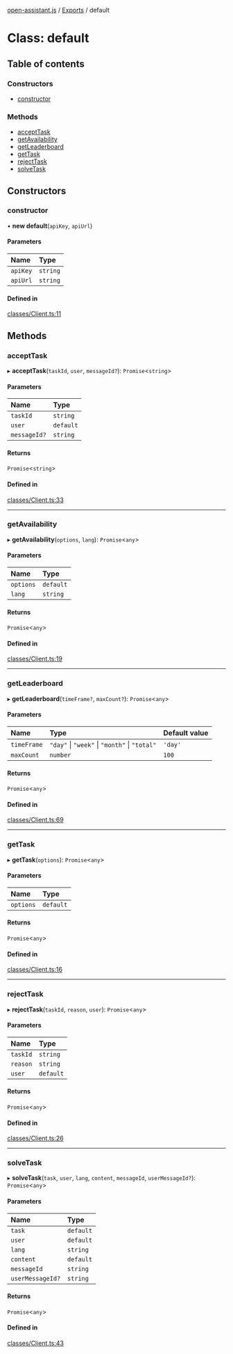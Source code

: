 [open-assistant.js](../README.md) / [Exports](../modules.md) / default

# Class: default

## Table of contents

### Constructors

- [constructor](default.md#constructor)

### Methods

- [acceptTask](default.md#accepttask)
- [getAvailability](default.md#getavailability)
- [getLeaderboard](default.md#getleaderboard)
- [getTask](default.md#gettask)
- [rejectTask](default.md#rejecttask)
- [solveTask](default.md#solvetask)

## Constructors

### constructor

• **new default**(`apiKey`, `apiUrl`)

#### Parameters

| Name | Type |
| :------ | :------ |
| `apiKey` | `string` |
| `apiUrl` | `string` |

#### Defined in

[classes/Client.ts:11](https://github.com/MrlolDev/open-assistant.js/blob/9b00037/src/classes/Client.ts#L11)

## Methods

### acceptTask

▸ **acceptTask**(`taskId`, `user`, `messageId?`): `Promise`<`string`\>

#### Parameters

| Name | Type |
| :------ | :------ |
| `taskId` | `string` |
| `user` | `default` |
| `messageId?` | `string` |

#### Returns

`Promise`<`string`\>

#### Defined in

[classes/Client.ts:33](https://github.com/MrlolDev/open-assistant.js/blob/9b00037/src/classes/Client.ts#L33)

___

### getAvailability

▸ **getAvailability**(`options`, `lang`): `Promise`<`any`\>

#### Parameters

| Name | Type |
| :------ | :------ |
| `options` | `default` |
| `lang` | `string` |

#### Returns

`Promise`<`any`\>

#### Defined in

[classes/Client.ts:19](https://github.com/MrlolDev/open-assistant.js/blob/9b00037/src/classes/Client.ts#L19)

___

### getLeaderboard

▸ **getLeaderboard**(`timeFrame?`, `maxCount?`): `Promise`<`any`\>

#### Parameters

| Name | Type | Default value |
| :------ | :------ | :------ |
| `timeFrame` | ``"day"`` \| ``"week"`` \| ``"month"`` \| ``"total"`` | `'day'` |
| `maxCount` | `number` | `100` |

#### Returns

`Promise`<`any`\>

#### Defined in

[classes/Client.ts:69](https://github.com/MrlolDev/open-assistant.js/blob/9b00037/src/classes/Client.ts#L69)

___

### getTask

▸ **getTask**(`options`): `Promise`<`any`\>

#### Parameters

| Name | Type |
| :------ | :------ |
| `options` | `default` |

#### Returns

`Promise`<`any`\>

#### Defined in

[classes/Client.ts:16](https://github.com/MrlolDev/open-assistant.js/blob/9b00037/src/classes/Client.ts#L16)

___

### rejectTask

▸ **rejectTask**(`taskId`, `reason`, `user`): `Promise`<`any`\>

#### Parameters

| Name | Type |
| :------ | :------ |
| `taskId` | `string` |
| `reason` | `string` |
| `user` | `default` |

#### Returns

`Promise`<`any`\>

#### Defined in

[classes/Client.ts:26](https://github.com/MrlolDev/open-assistant.js/blob/9b00037/src/classes/Client.ts#L26)

___

### solveTask

▸ **solveTask**(`task`, `user`, `lang`, `content`, `messageId`, `userMessageId?`): `Promise`<`any`\>

#### Parameters

| Name | Type |
| :------ | :------ |
| `task` | `default` |
| `user` | `default` |
| `lang` | `string` |
| `content` | `default` |
| `messageId` | `string` |
| `userMessageId?` | `string` |

#### Returns

`Promise`<`any`\>

#### Defined in

[classes/Client.ts:43](https://github.com/MrlolDev/open-assistant.js/blob/9b00037/src/classes/Client.ts#L43)

